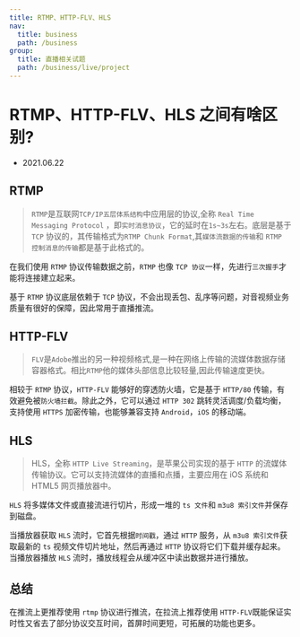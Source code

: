 ```yaml
---
title: RTMP、HTTP-FLV、HLS
nav:
  title: business
  path: /business
group:
  title: 直播相关试题
  path: /business/live/project
---
```


# RTMP、HTTP-FLV、HLS 之间有啥区别?

- 2021.06.22

## RTMP

> `RTMP`是互联网`TCP/IP五层体系结构`中应用层的协议,全称 `Real Time Messaging Protocol` ，即`实时消息协议`，它的延时在`1s~3s`左右。底层是基于 `TCP` 协议的，其传输格式为`RTMP Chunk Format`,其`媒体流数据的传输`和 `RTMP 控制消息的传输`都是基于此格式的。

在我们使用 `RTMP` 协议传输数据之前，`RTMP` 也像 `TCP 协议`一样，先进行`三次握手`才能将连接建立起来。

基于 `RTMP` 协议底层依赖于 `TCP` 协议，不会出现丢包、乱序等问题，对音视频业务质量有很好的保障，因此常用于直播推流。

## HTTP-FLV

> `FLV`是`Adobe`推出的另一种视频格式,是一种在网络上传输的流媒体数据存储容器格式。相比`RTMP`他的媒体头部信息比较轻量,因此传输速度更快。

相较于 `RTMP` 协议，`HTTP-FLV` 能够好的穿透防火墙，它是基于 `HTTP/80` 传输，有效避免被`防火墙拦截`。除此之外，它可以通过 `HTTP 302` 跳转灵活调度/负载均衡，支持使用 `HTTPS` 加密传输，也能够兼容支持 `Android`，`iOS` 的移动端。

## HLS

> HLS，全称 `HTTP Live Streaming`，是苹果公司实现的基于 `HTTP` 的流媒体传输协议。它可以支持流媒体的直播和点播，主要应用在 iOS 系统和 HTML5 网页播放器中。

`HLS` 将多媒体文件或直接流进行切片，形成一堆的 `ts 文件`和 `m3u8 索引文件`并保存到磁盘。

当播放器获取 `HLS` 流时，它首先根据`时间戳`，通过 `HTTP` 服务，从 `m3u8 索引文件`获取最新的 `ts` 视频文件切片地址，然后再通过 `HTTP` 协议将它们下载并缓存起来。当播放器播放 `HLS` 流时，播放线程会从缓冲区中读出数据并进行播放。

## 总结

在推流上更推荐使用 `rtmp` 协议进行推流，在拉流上推荐使用 `HTTP-FLV`既能保证实时性又省去了部分协议交互时间，首屏时间更短，可拓展的功能也更多。
